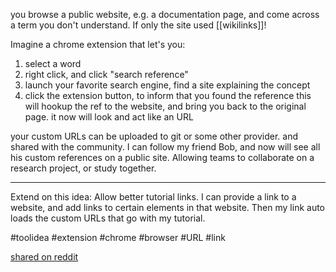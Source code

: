you browse a public website, e.g. a documentation page, and come across a term you don't understand. If only the site used [[wikilinks]]!

Imagine a chrome extension that let's you:
1. select a word
2. right click, and click "search reference"
3. launch your favorite search engine, find a site explaining the concept
4. click the extension button, to inform that you found the reference
this will hookup the ref to the website, and bring you back to the original page.
it now will look and act like an URL

your custom URLs can be uploaded to git or some other provider. 
and shared with the community.
I can follow my friend Bob, and now will see all his custom references on a public site. Allowing teams to collaborate on a research project, or study together.

---------
Extend on this idea:
Allow better tutorial links. I can provide a link to a website, and add links to certain elements in that website. Then my link auto loads the custom URLs that go with my tutorial.

#toolidea #extension #chrome #browser #URL #link

[shared on reddit](https://www.reddit.com/r/PKMS/comments/104d2dd/link_unlinked_websites/)
